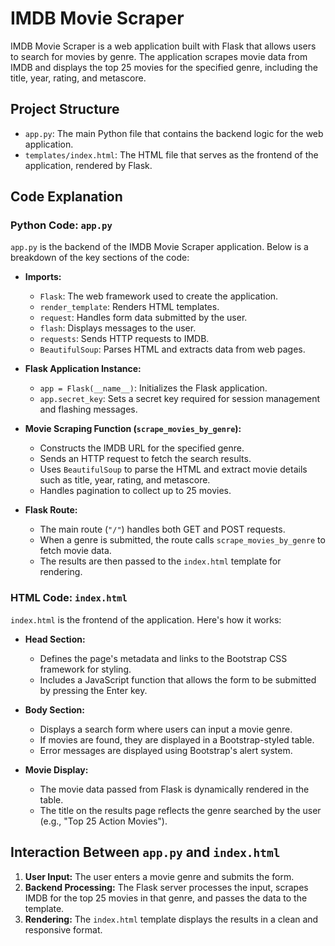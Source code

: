 # IMDB Movie Scraper

IMDB Movie Scraper is a web application built with Flask that allows users to search for movies by genre. The application scrapes movie data from IMDB and displays the top 25 movies for the specified genre, including the title, year, rating, and metascore.

## Project Structure

- `app.py`: The main Python file that contains the backend logic for the web application.
- `templates/index.html`: The HTML file that serves as the frontend of the application, rendered by Flask.

## Code Explanation

### Python Code: `app.py`

`app.py` is the backend of the IMDB Movie Scraper application. Below is a breakdown of the key sections of the code:

- **Imports:**
  - `Flask`: The web framework used to create the application.
  - `render_template`: Renders HTML templates.
  - `request`: Handles form data submitted by the user.
  - `flash`: Displays messages to the user.
  - `requests`: Sends HTTP requests to IMDB.
  - `BeautifulSoup`: Parses HTML and extracts data from web pages.

- **Flask Application Instance:**
  - `app = Flask(__name__)`: Initializes the Flask application.
  - `app.secret_key`: Sets a secret key required for session management and flashing messages.

- **Movie Scraping Function (`scrape_movies_by_genre`):**
  - Constructs the IMDB URL for the specified genre.
  - Sends an HTTP request to fetch the search results.
  - Uses `BeautifulSoup` to parse the HTML and extract movie details such as title, year, rating, and metascore.
  - Handles pagination to collect up to 25 movies.

- **Flask Route:**
  - The main route (`"/"`) handles both GET and POST requests.
  - When a genre is submitted, the route calls `scrape_movies_by_genre` to fetch movie data.
  - The results are then passed to the `index.html` template for rendering.

### HTML Code: `index.html`

`index.html` is the frontend of the application. Here's how it works:

- **Head Section:**
  - Defines the page's metadata and links to the Bootstrap CSS framework for styling.
  - Includes a JavaScript function that allows the form to be submitted by pressing the Enter key.

- **Body Section:**
  - Displays a search form where users can input a movie genre.
  - If movies are found, they are displayed in a Bootstrap-styled table.
  - Error messages are displayed using Bootstrap's alert system.

- **Movie Display:**
  - The movie data passed from Flask is dynamically rendered in the table.
  - The title on the results page reflects the genre searched by the user (e.g., "Top 25 Action Movies").

## Interaction Between `app.py` and `index.html`

1. **User Input:** The user enters a movie genre and submits the form.
2. **Backend Processing:** The Flask server processes the input, scrapes IMDB for the top 25 movies in that genre, and passes the data to the template.
3. **Rendering:** The `index.html` template displays the results in a clean and responsive format.
